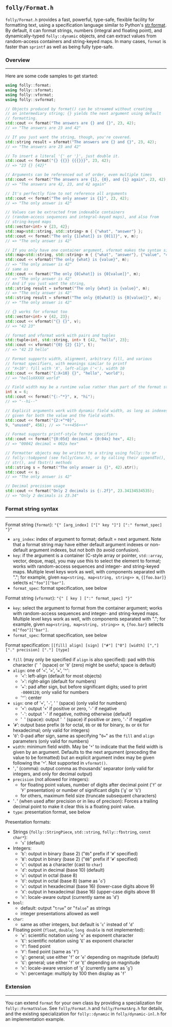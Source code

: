 `folly/Format.h`
----------------

`folly/Format.h` provides a fast, powerful, type-safe, flexible facility
for formatting text, using a specification language similar to Python's
[str.format](http://docs.python.org/library/string.html#formatstrings).
By default, it can format strings, numbers (integral and floating point),
and dynamically-typed `folly::dynamic` objects, and can extract values from
random-access containers and string-keyed maps.  In many cases, `format` is
faster than `sprintf` as well as being fully type-safe.

### Overview
***

Here are some code samples to get started:

``` Cpp
using folly::format;
using folly::sformat;
using folly::vformat;
using folly::svformat;

// Objects produced by format() can be streamed without creating
// an intermediary string; {} yields the next argument using default
// formatting.
std::cout << format("The answers are {} and {}", 23, 42);
// => "The answers are 23 and 42"

// If you just want the string, though, you're covered.
std::string result = sformat("The answers are {} and {}", 23, 42);
// => "The answers are 23 and 42"

// To insert a literal '{' or '}', just double it.
std::cout << format("{} {{}} {{{}}}", 23, 42);
// => "23 {} {42}"

// Arguments can be referenced out of order, even multiple times
std::cout << format("The answers are {1}, {0}, and {1} again", 23, 42);
// => "The answers are 42, 23, and 42 again"

// It's perfectly fine to not reference all arguments
std::cout << format("The only answer is {1}", 23, 42);
// => "The only answer is 42"

// Values can be extracted from indexable containers
// (random-access sequences and integral-keyed maps), and also from
// string-keyed maps
std::vector<int> v {23, 42};
std::map<std::string, std::string> m { {"what", "answer"} };
std::cout << format("The only {1[what]} is {0[1]}", v, m);
// => "The only answer is 42"

// If you only have one container argument, vformat makes the syntax simpler
std::map<std::string, std::string> m { {"what", "answer"}, {"value", "42"} };
std::cout << vformat("The only {what} is {value}", m);
// => "The only answer is 42"
// same as
std::cout << format("The only {0[what]} is {0[value]}", m);
// => "The only answer is 42"
// And if you just want the string,
std::string result = svformat("The only {what} is {value}", m);
// => "The only answer is 42"
std::string result = sformat("The only {0[what]} is {0[value]}", m);
// => "The only answer is 42"

// {} works for vformat too
std::vector<int> v {42, 23};
std::cout << vformat("{} {}", v);
// => "42 23"

// format and vformat work with pairs and tuples
std::tuple<int, std::string, int> t {42, "hello", 23};
std::cout << vformat("{0} {2} {1}", t);
// => "42 23 hello"

// Format supports width, alignment, arbitrary fill, and various
// format specifiers, with meanings similar to printf
// "X<10": fill with 'X', left-align ('<'), width 10
std::cout << format("{:X<10} {}", "hello", "world");
// => "helloXXXXX world"

// Field width may be a runtime value rather than part of the format string
int x = 6;
std::cout << format("{:-^*}", x, "hi");
// => "--hi--"

// Explicit arguments work with dynamic field width, as long as indexes are
// given for both the value and the field width.
std::cout << format("{2:+^*0}",
9, "unused", 456); // => "+++456+++"

// Format supports printf-style format specifiers
std::cout << format("{0:05d} decimal = {0:04x} hex", 42);
// => "00042 decimal = 002a hex"

// Formatter objects may be written to a string using folly::to or
// folly::toAppend (see folly/Conv.h), or by calling their appendTo(),
// str(), and fbstr() methods
std::string s = format("The only answer is {}", 42).str();
std::cout << s;
// => "The only answer is 42"

// Decimal precision usage
std::cout << format("Only 2 decimals is {:.2f}", 23.34134534535);
// => "Only 2 decimals is 23.34"
```


### Format string syntax
***

Format string (`format`):
`"{" [arg_index] ["[" key "]"] [":" format_spec] "}"`

- `arg_index`: index of argument to format; default = next argument.  Note
  that a format string may have either default argument indexes or
  non-default argument indexes, but not both (to avoid confusion).
- `key`: if the argument is a container (C-style array or pointer,
  `std::array`, vector, deque, map), you may use this
  to select the element to format; works with random-access sequences and
  integer- and string-keyed maps.  Multiple level keys work as well, with
  components separated with "."; for example, given
  `map<string, map<string, string>> m`, `{[foo.bar]}` selects
  `m["foo"]["bar"]`.
- `format_spec`: format specification, see below

Format string (`vformat`):
`"{" [ key ] [":" format_spec] "}"`

- `key`: select the argument to format from the container argument;
  works with random-access sequences and integer- and string-keyed maps.
  Multiple level keys work as well, with components separated with "."; for
  example, given `map<string, map<string, string>> m`, `{foo.bar}` selects
  `m["foo"]["bar"]`.
- `format_spec`: format specification, see below

Format specification:
`[[fill] align] [sign] ["#"] ["0"] [width] [","] ["." precision] ["."] [type]`

- `fill` (may only be specified if `align` is also specified): pad with this
  character ('` `' (space) or '`0`' (zero) might be useful; space is default)
- `align`: one of '`<`', '`>`', '`=`', '`^`':
    - '`<`': left-align (default for most objects)
    - '`>`': right-align (default for numbers)
    - '`=`': pad after sign, but before significant digits; used to print
            `-0000120`; only valid for numbers
    - '`^`': center
- `sign`: one of '`+`', '`-`', ' ' (space) (only valid for numbers)
    - '`+`': output '`+`' if positive or zero, '`-`' if negative
    - '`-`': output '`-`' if negative, nothing otherwise (default)
    - '` `' (space): output '` `' (space) if positive or zero, '`-`' if negative
- '`#`': output base prefix (`0` for octal, `0b` or `0B` for binary, `0x` or
  `0X` for hexadecimal; only valid for integers)
- '`0`': 0-pad after sign, same as specifying "`0=`" as the `fill` and
  `align` parameters (only valid for numbers)
- `width`: minimum field width. May be '`*`' to indicate that the field width
  is given by an argument. Defaults to the next argument (preceding the value
  to be formatted) but an explicit argument index may be given following the
  '`*`'. Not supported in `vformat()`.
- '`,`' (comma): output comma as thousands' separator (only valid for integers,
  and only for decimal output)
- `precision` (not allowed for integers):
    - for floating point values, number of digits after decimal point ('`f`' or
      '`F`' presentation) or number of significant digits ('`g`' or '`G`')
    - for others, maximum field size (truncate subsequent characters)
- '`.`' (when used after precision or in lieu of precison): Forces a trailing
  decimal point to make it clear this is a floating point value.
- `type`: presentation format, see below

Presentation formats:

- Strings (`folly::StringPiece`, `std::string`, `folly::fbstring`,
  `const char*`):
    - '`s`' (default)
- Integers:
    - '`b`': output in binary (base 2) ("`0b`" prefix if '`#`' specified)
    - '`B`': output in binary (base 2) ("`0B`" prefix if '`#`' specified)
    - '`c`': output as a character (cast to `char`)
    - '`d`': output in decimal (base 10) (default)
    - '`o`': output in octal (base 8)
    - '`O`': output in octal (base 8) (same as '`o`')
    - '`x`': output in hexadecimal (base 16) (lower-case digits above 9)
    - '`X`': output in hexadecimal (base 16) (upper-case digits above 9)
    - '`n`': locale-aware output (currently same as '`d`')
- `bool`:
    - default: output "`true`" or "`false`" as strings
    - integer presentations allowed as well
- `char`:
    - same as other integers, but default is '`c`' instead of '`d`'
- Floating point (`float`, `double`; `long double` is not implemented):
    - '`e`': scientific notation using '`e`' as exponent character
    - '`E`': scientific notation using '`E`' as exponent character
    - '`f`': fixed point
    - '`F`': fixed point (same as '`f`')
    - '`g`': general; use either '`f`' or '`e`' depending on magnitude (default)
    - '`G`': general; use either '`f`' or '`E`' depending on magnitude
    - '`n`': locale-aware version of '`g`' (currently same as '`g`')
    - '`%`': percentage: multiply by 100 then display as '`f`'


### Extension
***

You can extend `format` for your own class by providing a specialization for
`folly::FormatValue`.  See `folly/Format.h` and `folly/FormatArg.h` for
details, and the existing specialization for `folly::dynamic` in
`folly/dynamic-inl.h` for an implementation example.

